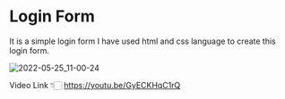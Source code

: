# Login Form

It is a simple login form I have used html and css language to create this login form.

![2022-05-25_11-00-24](https://user-images.githubusercontent.com/102160977/170186984-bc5a5759-a19a-496a-8446-d813926f0004.jpg)

Video Link 👇🏻
https://youtu.be/GyECKHqC1rQ

